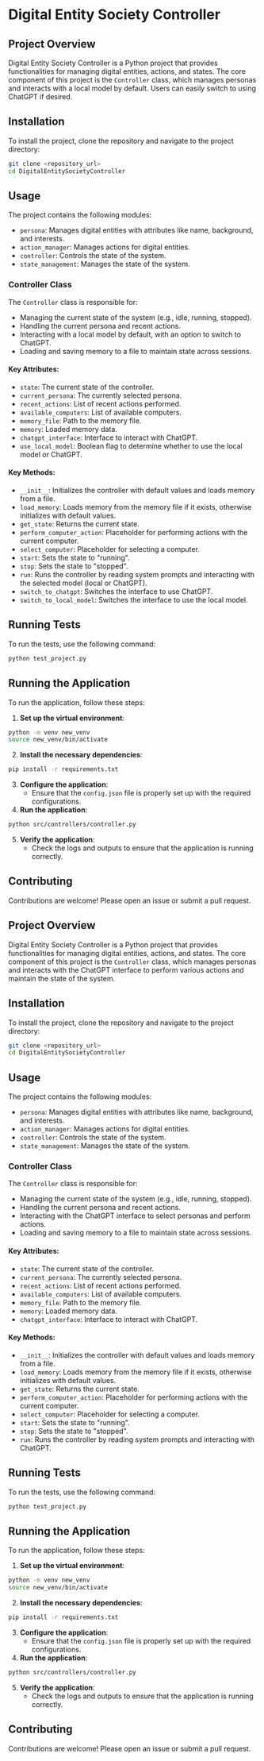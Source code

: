 

# Digital Entity Society Controller

## Project Overview
Digital Entity Society Controller is a Python project that provides functionalities for managing digital entities, actions, and states. The core component of this project is the `Controller` class, which manages personas and interacts with a local model by default. Users can easily switch to using ChatGPT if desired.

## Installation
To install the project, clone the repository and navigate to the project directory:
```bash
git clone <repository_url>
cd DigitalEntitySocietyController
```

## Usage
The project contains the following modules:
- `persona`: Manages digital entities with attributes like name, background, and interests.
- `action_manager`: Manages actions for digital entities.
- `controller`: Controls the state of the system.
- `state_management`: Manages the state of the system.

### Controller Class
The `Controller` class is responsible for:
- Managing the current state of the system (e.g., idle, running, stopped).
- Handling the current persona and recent actions.
- Interacting with a local model by default, with an option to switch to ChatGPT.
- Loading and saving memory to a file to maintain state across sessions.

#### Key Attributes:
- `state`: The current state of the controller.
- `current_persona`: The currently selected persona.
- `recent_actions`: List of recent actions performed.
- `available_computers`: List of available computers.
- `memory_file`: Path to the memory file.
- `memory`: Loaded memory data.
- `chatgpt_interface`: Interface to interact with ChatGPT.
- `use_local_model`: Boolean flag to determine whether to use the local model or ChatGPT.

#### Key Methods:
- `__init__`: Initializes the controller with default values and loads memory from a file.
- `load_memory`: Loads memory from the memory file if it exists, otherwise initializes with default values.
- `get_state`: Returns the current state.
- `perform_computer_action`: Placeholder for performing actions with the current computer.
- `select_computer`: Placeholder for selecting a computer.
- `start`: Sets the state to "running".
- `stop`: Sets the state to "stopped".
- `run`: Runs the controller by reading system prompts and interacting with the selected model (local or ChatGPT).
- `switch_to_chatgpt`: Switches the interface to use ChatGPT.
- `switch_to_local_model`: Switches the interface to use the local model.

## Running Tests
To run the tests, use the following command:
```bash
python test_project.py
```

## Running the Application
To run the application, follow these steps:
1. **Set up the virtual environment**:
```bash
python -m venv new_venv
source new_venv/bin/activate
```
2. **Install the necessary dependencies**:
```bash
pip install -r requirements.txt
```
3. **Configure the application**:
   - Ensure that the `config.json` file is properly set up with the required configurations.
4. **Run the application**:
```bash
python src/controllers/controller.py
```
5. **Verify the application**:
   - Check the logs and outputs to ensure that the application is running correctly.

## Contributing
Contributions are welcome! Please open an issue or submit a pull request.

## Project Overview
Digital Entity Society Controller is a Python project that provides functionalities for managing digital entities, actions, and states. The core component of this project is the `Controller` class, which manages personas and interacts with the ChatGPT interface to perform various actions and maintain the state of the system.

## Installation
To install the project, clone the repository and navigate to the project directory:
```bash
git clone <repository_url>
cd DigitalEntitySocietyController
```

## Usage
The project contains the following modules:
- `persona`: Manages digital entities with attributes like name, background, and interests.
- `action_manager`: Manages actions for digital entities.
- `controller`: Controls the state of the system.
- `state_management`: Manages the state of the system.

### Controller Class
The `Controller` class is responsible for:
- Managing the current state of the system (e.g., idle, running, stopped).
- Handling the current persona and recent actions.
- Interacting with the ChatGPT interface to select personas and perform actions.
- Loading and saving memory to a file to maintain state across sessions.

#### Key Attributes:
- `state`: The current state of the controller.
- `current_persona`: The currently selected persona.
- `recent_actions`: List of recent actions performed.
- `available_computers`: List of available computers.
- `memory_file`: Path to the memory file.
- `memory`: Loaded memory data.
- `chatgpt_interface`: Interface to interact with ChatGPT.

#### Key Methods:
- `__init__`: Initializes the controller with default values and loads memory from a file.
- `load_memory`: Loads memory from the memory file if it exists, otherwise initializes with default values.
- `get_state`: Returns the current state.
- `perform_computer_action`: Placeholder for performing actions with the current computer.
- `select_computer`: Placeholder for selecting a computer.
- `start`: Sets the state to "running".
- `stop`: Sets the state to "stopped".
- `run`: Runs the controller by reading system prompts and interacting with ChatGPT.

## Running Tests
To run the tests, use the following command:
```bash
python test_project.py
```

## Running the Application
To run the application, follow these steps:
1. **Set up the virtual environment**:
```bash
python -m venv new_venv
source new_venv/bin/activate
```
2. **Install the necessary dependencies**:
```bash
pip install -r requirements.txt
```
3. **Configure the application**:
   - Ensure that the `config.json` file is properly set up with the required configurations.
4. **Run the application**:
```bash
python src/controllers/controller.py
```
5. **Verify the application**:
   - Check the logs and outputs to ensure that the application is running correctly.

## Contributing
Contributions are welcome! Please open an issue or submit a pull request.



